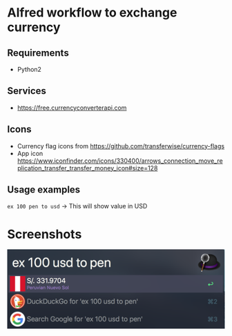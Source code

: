 # Alfred workflow to exchange currency

## Requirements

- Python2

## Services

- https://free.currencyconverterapi.com

## Icons

- Currency flag icons from https://github.com/transferwise/currency-flags 
- App icon https://www.iconfinder.com/icons/330400/arrows_connection_move_replication_transfer_transfer_money_icon#size=128

## Usage examples

`ex 100 pen to usd` -> This will show value in USD

# Screenshots

![](./screenshots/001.png)

